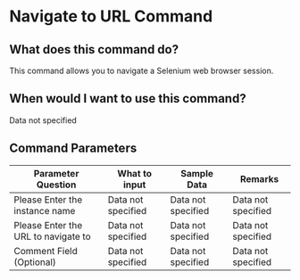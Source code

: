 <!--TITLE: Navigate to URL Command -->
<!-- SUBTITLE: a command in the Web Browser Commands group -->
# Navigate to URL Command


## What does this command do?
This command allows you to navigate a Selenium web browser session.


## When would I want to use this command?
Data not specified


## Command Parameters
| Parameter Question   	| What to input  	|  Sample Data 	| Remarks  	|
| ---                    | ---               | ---           | ---       |
|Please Enter the instance name|Data not specified|Data not specified|Data not specified|
|Please Enter the URL to navigate to|Data not specified|Data not specified|Data not specified|
|Comment Field (Optional)|Data not specified|Data not specified|Data not specified|


